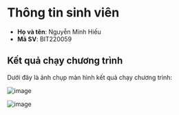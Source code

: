 # Thông tin sinh viên

- **Họ và tên**: Nguyễn Minh Hiếu
- **Mã SV**: BIT220059

## Kết quả chạy chương trình

Dưới đây là ảnh chụp màn hình kết quả chạy chương trình:

![image](https://github.com/user-attachments/assets/6d10dc93-fef1-4312-94c3-715f6957c269)

![image](https://github.com/user-attachments/assets/420d81ef-d7f9-4025-bd29-e7be07ce7aab)
